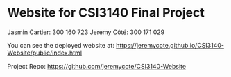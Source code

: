 # Website for CSI3140 Final Project

Jasmin Cartier: 300 160 723
Jeremy Côté: 300 171 029

You can see the deployed website at: https://jeremycote.github.io/CSI3140-Website/public/index.html

Project Repo: https://github.com/jeremycote/CSI3140-Website
